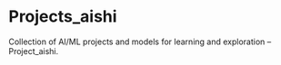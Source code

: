 # Projects_aishi
Collection of AI/ML projects and models for learning and exploration – Project_aishi.
